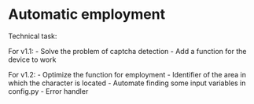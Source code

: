 # Automatic employment

Technical task:

For v1.1:
    - Solve the problem of captcha detection
    - Add a function for the device to work

For v1.2:
     - Optimize the function for employment
     - Identifier of the area in which the character is located
     - Automate finding some input variables in config.py
     - Error handler
